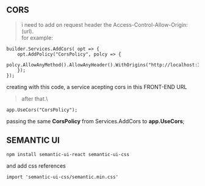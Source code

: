 ## CORS
> i need to add on request header the Access-Control-Allow-Origin: (url).\
for example:

```
builder.Services.AddCors( opt => {
    opt.AddPolicy("CorsPolicy", polcy => {
        polcy.AllowAnyMethod().AllowAnyHeader().WithOrigins("http://localhost:3000");
    });
});

```
creating with this code, a service acepting cors in this FRONT-END URL
> after that.\

```
app.UseCors("CorsPolicy");

```
passing the same <b>CorsPolicy</b> from Services.AddCors to <b>app.UseCors</b>;

## SEMANTIC UI

```
npm install semantic-ui-react semantic-ui-css
```
and add css references
```
import 'semantic-ui-css/semantic.min.css'
```